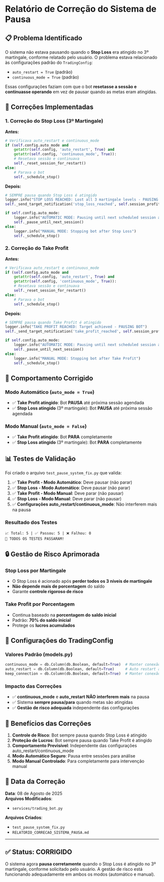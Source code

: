 # Relatório de Correção do Sistema de Pausa

## 📋 Problema Identificado

O sistema não estava pausando quando o **Stop Loss** era atingido no 3º martingale, conforme relatado pelo usuário. O problema estava relacionado às configurações padrão do `TradingConfig`:

- `auto_restart = True` (padrão)
- `continuous_mode = True` (padrão)

Essas configurações faziam com que o bot **resetasse a sessão e continuasse operando** em vez de pausar quando as metas eram atingidas.

## 🔧 Correções Implementadas

### 1. Correção do Stop Loss (3º Martingale)

**Antes:**
```python
# Verificava auto_restart e continuous_mode
if (self.config.auto_mode and 
    getattr(self.config, 'auto_restart', True) and 
    getattr(self.config, 'continuous_mode', True)):
    # Resetava sessão e continuava
    self._reset_session_for_restart()
else:
    # Parava o bot
    self._schedule_stop()
```

**Depois:**
```python
# SEMPRE pausa quando Stop Loss é atingido
logger.info("STOP LOSS REACHED: Lost all 3 martingale levels - PAUSING BOT")
self._send_target_notification('stop_loss_reached', self.session_profit, 'Martingale 3')

if self.config.auto_mode:
    logger.info("AUTOMATIC MODE: Pausing until next scheduled session after Stop Loss")
    self._pause_until_next_session()
else:
    logger.info("MANUAL MODE: Stopping bot after Stop Loss")
    self._schedule_stop()
```

### 2. Correção do Take Profit

**Antes:**
```python
# Verificava auto_restart e continuous_mode
if (self.config.auto_mode and 
    getattr(self.config, 'auto_restart', True) and 
    getattr(self.config, 'continuous_mode', True)):
    # Resetava sessão e continuava
    self._reset_session_for_restart()
else:
    # Parava o bot
    self._schedule_stop()
```

**Depois:**
```python
# SEMPRE pausa quando Take Profit é atingido
logger.info("TAKE PROFIT REACHED: Target achieved - PAUSING BOT")
self._send_target_notification('take_profit_reached', self.session_profit, self.config.take_profit)

if self.config.auto_mode:
    logger.info("AUTOMATIC MODE: Pausing until next scheduled session after Take Profit")
    self._pause_until_next_session()
else:
    logger.info("MANUAL MODE: Stopping bot after Take Profit")
    self._schedule_stop()
```

## 🎯 Comportamento Corrigido

### Modo Automático (`auto_mode = True`)
- ✅ **Take Profit atingido**: Bot **PAUSA** até próxima sessão agendada
- ✅ **Stop Loss atingido** (3º martingale): Bot **PAUSA** até próxima sessão agendada

### Modo Manual (`auto_mode = False`)
- ✅ **Take Profit atingido**: Bot **PARA** completamente
- ✅ **Stop Loss atingido** (3º martingale): Bot **PARA** completamente

## 📊 Testes de Validação

Foi criado o arquivo `test_pause_system_fix.py` que valida:

1. ✅ **Take Profit - Modo Automático**: Deve pausar (não parar)
2. ✅ **Stop Loss - Modo Automático**: Deve pausar (não parar)
3. ✅ **Take Profit - Modo Manual**: Deve parar (não pausar)
4. ✅ **Stop Loss - Modo Manual**: Deve parar (não pausar)
5. ✅ **Configurações auto_restart/continuous_mode**: Não interferem mais na pausa

### Resultado dos Testes
```
📈 Total: 5 | ✅ Passou: 5 | ❌ Falhou: 0
🎉 TODOS OS TESTES PASSARAM!
```

## 🔒 Gestão de Risco Aprimorada

### Stop Loss por Martingale
- O Stop Loss é acionado após **perder todos os 3 níveis de martingale**
- **Não depende mais de porcentagem** do saldo
- Garante **controle rigoroso de risco**

### Take Profit por Porcentagem
- Continua baseado na **porcentagem do saldo inicial**
- Padrão: **70% do saldo inicial**
- Protege os **lucros acumulados**

## 📝 Configurações do TradingConfig

### Valores Padrão (models.py)
```python
continuous_mode = db.Column(db.Boolean, default=True)  # Manter conexão entre sessões
auto_restart = db.Column(db.Boolean, default=True)     # Auto restart após metas
keep_connection = db.Column(db.Boolean, default=True)  # Manter conexão IQ Option
```

### Impacto das Correções
- ✅ **continuous_mode** e **auto_restart** **NÃO interferem mais** na pausa
- ✅ Sistema **sempre pausa/para** quando metas são atingidas
- ✅ **Gestão de risco adequada** independente das configurações

## 🚀 Benefícios das Correções

1. **Controle de Risco**: Bot sempre pausa quando Stop Loss é atingido
2. **Proteção de Lucros**: Bot sempre pausa quando Take Profit é atingido
3. **Comportamento Previsível**: Independente das configurações auto_restart/continuous_mode
4. **Modo Automático Seguro**: Pausa entre sessões para análise
5. **Modo Manual Controlado**: Para completamente para intervenção manual

## 📅 Data da Correção

**Data**: 08 de Agosto de 2025  
**Arquivos Modificados**: 
- `services/trading_bot.py`

**Arquivos Criados**:
- `test_pause_system_fix.py`
- `RELATORIO_CORRECAO_SISTEMA_PAUSA.md`

---

## ✅ Status: CORRIGIDO

O sistema agora **pausa corretamente** quando o Stop Loss é atingido no 3º martingale, conforme solicitado pelo usuário. A gestão de risco está funcionando adequadamente em ambos os modos (automático e manual).